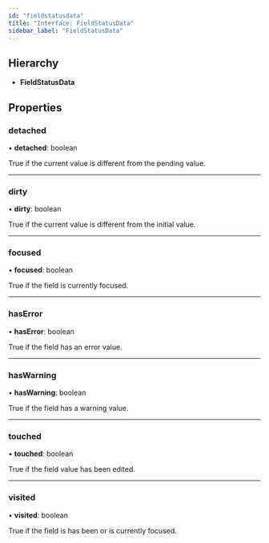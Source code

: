 ```yaml
---
id: "fieldstatusdata"
title: "Interface: FieldStatusData"
sidebar_label: "FieldStatusData"
---
```


## Hierarchy

* **FieldStatusData**

## Properties

### detached

•  **detached**: boolean

True if the current value is different from the pending value.

___

### dirty

•  **dirty**: boolean

True if the current value is different from the initial value.

___

### focused

•  **focused**: boolean

True if the field is currently focused.

___

### hasError

•  **hasError**: boolean

True if the field has an error value.

___

### hasWarning

•  **hasWarning**: boolean

True if the field has a warning value.

___

### touched

•  **touched**: boolean

True if the field value has been edited.

___

### visited

•  **visited**: boolean

True if the field is has been or is currently focused.
